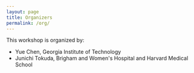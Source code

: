 ```yaml
---
layout: page
title: Organizers
permalink: /org/
---
```


This workshop is organized by:
- Yue Chen, Georgia Institute of Technology
- Junichi Tokuda, Brigham and Women's Hospital and Harvard Medical School

